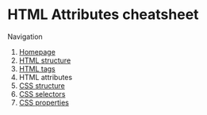 # HTML Attributes cheatsheet

Navigation

1. [Homepage](../readme.md)
2. [HTML structure](html_structure.md)
3. [HTML tags](html_tags.md)
4. HTML attributes 
5. [CSS structure](css_structure.md)
6. [CSS selectors](css_selectors.md)
7. [CSS properties](css_properties.md)
